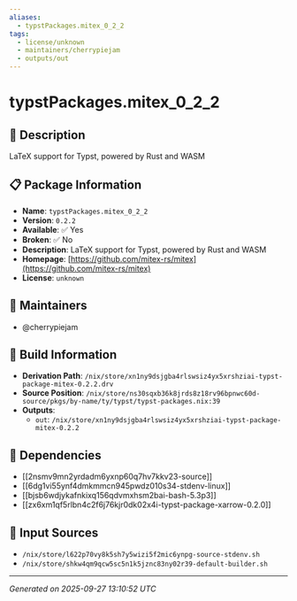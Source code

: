 ```yaml
---
aliases:
  - typstPackages.mitex_0_2_2
tags:
  - license/unknown
  - maintainers/cherrypiejam
  - outputs/out
---
```


# typstPackages.mitex_0_2_2

## 📝 Description

LaTeX support for Typst, powered by Rust and WASM

## 📋 Package Information

- **Name**: `typstPackages.mitex_0_2_2`
- **Version**: `0.2.2`
- **Available**: ✅ Yes
- **Broken**: ✅ No
- **Description**: LaTeX support for Typst, powered by Rust and WASM
- **Homepage**: [https://github.com/mitex-rs/mitex](https://github.com/mitex-rs/mitex)
- **License**: `unknown`
## 👥 Maintainers

- @cherrypiejam


## 🔧 Build Information

- **Derivation Path**: `/nix/store/xn1ny9dsjgba4rlswsiz4yx5xrshziai-typst-package-mitex-0.2.2.drv`
- **Source Position**: `/nix/store/ns30sqxb36k8jrds8z18rv96bpnwc60d-source/pkgs/by-name/ty/typst/typst-packages.nix:39`
- **Outputs**:
  - `out`:  `/nix/store/xn1ny9dsjgba4rlswsiz4yx5xrshziai-typst-package-mitex-0.2.2`

## 🔗 Dependencies

- [[2nsmv9mn2yrdadm6yxnp60q7hv7kkv23-source]]
- [[6dg1vi55ynf4dmkmmcn945pwdz010s34-stdenv-linux]]
- [[bjsb6wdjykafnkixq156qdvmxhsm2bai-bash-5.3p3]]
- [[zx6xm1qf5rlbn4c2f6j76kjr0dk02x4i-typst-package-xarrow-0.2.0]]

## 📁 Input Sources

- `/nix/store/l622p70vy8k5sh7y5wizi5f2mic6ynpg-source-stdenv.sh`
- `/nix/store/shkw4qm9qcw5sc5n1k5jznc83ny02r39-default-builder.sh`

---
*Generated on 2025-09-27 13:10:52 UTC*
